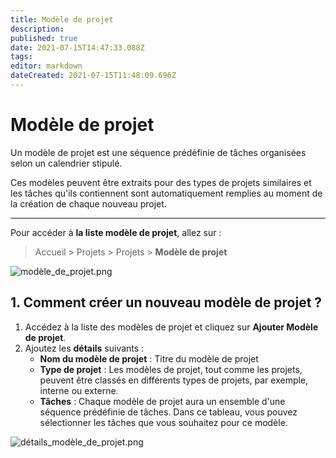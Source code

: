 ```yaml
---
title: Modèle de projet
description: 
published: true
date: 2021-07-15T14:47:33.088Z
tags: 
editor: markdown
dateCreated: 2021-07-15T11:48:09.696Z
---
```


# Modèle de projet

Un modèle de projet est une séquence prédéfinie de tâches organisées selon un calendrier stipulé.

Ces modèles peuvent être extraits pour des types de projets similaires et les tâches qu'ils contiennent sont automatiquement remplies au moment de la création de chaque nouveau projet.

---

Pour accéder à **la liste modèle de projet**, allez sur :

> Accueil > Projets > Projets > **Modèle de projet**

![modèle_de_projet.png](/projects/project-template/modèle_de_projet.png)

## 1. Comment créer un nouveau modèle de projet ?

1. Accédez à la liste des modèles de projet et cliquez sur **Ajouter Modèle de projet**.
2. Ajoutez les **détails** suivants :
	- **Nom du modèle de projet** : Titre du modèle de projet
	- **Type de projet** : Les modèles de projet, tout comme les projets, peuvent être classés en différents types de projets, par exemple, interne ou externe.
	- **Tâches** : Chaque modèle de projet aura un ensemble d'une séquence prédéfinie de tâches. Dans ce tableau, vous pouvez sélectionner les tâches que vous souhaitez pour ce modèle.
  
![détails_modèle_de_projet.png](/projects/project-template/détails_modèle_de_projet.png)
